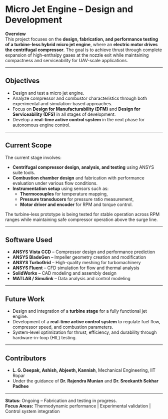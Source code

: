 # Micro Jet Engine – Design and Development

**Overview**  
This project focuses on the **design, fabrication, and performance testing of a turbine-less hybrid micro jet engine**, where an **electric motor drives the centrifugal compressor**. The goal is to achieve thrust through complete expansion of high-enthalpy gases at the nozzle exit while maintaining compactness and serviceability for UAV-scale applications.

---

## Objectives
- Design and test a micro jet engine.
- Analyze compressor and combustor characteristics through both experimental and simulation-based approaches.  
- Focus on **Design for Manufacturability (DFM)** and **Design for Serviceability (DFS)** in all stages of development.  
- Develop a **real-time active control system** in the next phase for autonomous engine control.  

---

## Current Scope
The current stage involves:
- **Centrifugal compressor design, analysis, and testing** using ANSYS suite tools.  
- **Combustion chamber design** and fabrication with performance evaluation under various flow conditions.  
- **Instrumentation setup** using sensors such as:
  - **Thermocouples** for temperature mapping,
  - **Pressure transducers** for pressure ratio measurement,
  - **Motor driver and encoder** for RPM and torque control.  

The turbine-less prototype is being tested for stable operation across RPM ranges while maintaining safe compressor operation above the surge line.

---

## Software Used
- **ANSYS Vista CCD** – Compressor design and performance prediction  
- **ANSYS BladeGen** – Impeller geometry creation and modification  
- **ANSYS TurboGrid** – High-quality meshing for turbomachinery  
- **ANSYS Fluent** – CFD simulation for flow and thermal analysis  
- **SolidWorks** – CAD modeling and assembly design  
- **MATLAB / Simulink** – Data analysis and control modeling  

---

## Future Work
- Design and integration of a **turbine stage** for a fully functional jet engine.  
- Development of a **real-time active control system** to regulate fuel flow, compressor speed, and combustion parameters.  
- System-level optimization for thrust, efficiency, and durability through hardware-in-loop (HIL) testing.  

---

## Contributors
- **L. G. Deepak, Ashish, Abjeeth, Kanniah**, Mechanical Engineering, IIT Ropar  
- Under the guidance of **Dr. Rajendra Munian** and **Dr. Sreekanth Sekhar Padhee**

---

**Status:** Ongoing – Fabrication and testing in progress.  
**Focus Areas:** Thermodynamic performance | Experimental validation | Control system integration

